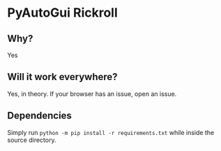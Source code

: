 # PyAutoGui Rickroll

## Why?

Yes

## Will it work everywhere?

Yes, in theory. If your browser has an issue, open an issue.

## Dependencies

Simply run `python -m pip install -r requirements.txt` while inside the source directory.
